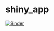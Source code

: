 # shiny_app
[![Binder](https://mybinder.org/badge_logo.svg)](https://mybinder.org/v2/gh/mattmcfa171/shiny_app.git/HEAD)
